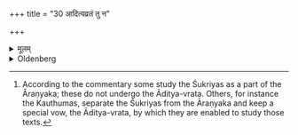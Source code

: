 +++
title = "30 आदित्यव्रतं तु न"

+++

<details><summary>मूलम्</summary>

आदित्यव्रतं तु न चरन्त्येके ३०
</details>

<details><summary>Oldenberg</summary>

30. [^7]  The Āditya-vrata, however, some do not undergo.


[^7]:  According to the commentary some study the Śukriyas as a part of the Āraṇyaka; these do not undergo the Āditya-vrata. Others, for instance the Kauthumas, separate the Śukriyas from the Āraṇyaka and keep a special vow, the Āditya-vrata, by which they are enabled to study those texts.
</details>
